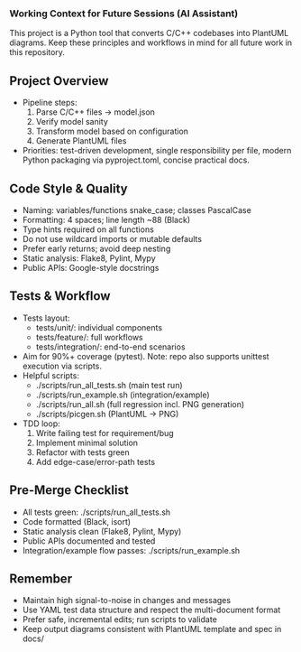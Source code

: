 ### Working Context for Future Sessions (AI Assistant)

This project is a Python tool that converts C/C++ codebases into PlantUML diagrams. Keep these principles and workflows in mind for all future work in this repository.

## Project Overview
- Pipeline steps:
  1) Parse C/C++ files → model.json
  2) Verify model sanity
  3) Transform model based on configuration
  4) Generate PlantUML files
- Priorities: test-driven development, single responsibility per file, modern Python packaging via pyproject.toml, concise practical docs.

## Code Style & Quality
- Naming: variables/functions snake_case; classes PascalCase
- Formatting: 4 spaces; line length ~88 (Black)
- Type hints required on all functions
- Do not use wildcard imports or mutable defaults
- Prefer early returns; avoid deep nesting
- Static analysis: Flake8, Pylint, Mypy
- Public APIs: Google-style docstrings

## Tests & Workflow
- Tests layout:
  - tests/unit/: individual components
  - tests/feature/: full workflows
  - tests/integration/: end-to-end scenarios
- Aim for 90%+ coverage (pytest). Note: repo also supports unittest execution via scripts.
- Helpful scripts:
  - ./scripts/run_all_tests.sh (main test run)
  - ./scripts/run_example.sh (integration/example)
  - ./scripts/run_all.sh (full regression incl. PNG generation)
  - ./scripts/picgen.sh (PlantUML → PNG)
- TDD loop:
  1) Write failing test for requirement/bug
  2) Implement minimal solution
  3) Refactor with tests green
  4) Add edge-case/error-path tests

## Pre-Merge Checklist
- All tests green: ./scripts/run_all_tests.sh
- Code formatted (Black, isort)
- Static analysis clean (Flake8, Pylint, Mypy)
- Public APIs documented and tested
- Integration/example flow passes: ./scripts/run_example.sh

## Remember
- Maintain high signal-to-noise in changes and messages
- Use YAML test data structure and respect the multi-document format
- Prefer safe, incremental edits; run scripts to validate
- Keep output diagrams consistent with PlantUML template and spec in docs/